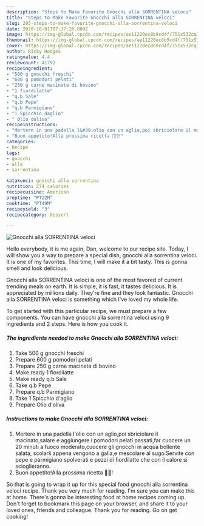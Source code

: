 ```yaml
---
description: "Steps to Make Favorite Gnocchi alla SORRENTINA veloci"
title: "Steps to Make Favorite Gnocchi alla SORRENTINA veloci"
slug: 295-steps-to-make-favorite-gnocchi-alla-sorrentina-veloci
date: 2020-10-01T07:37:26.880Z
image: https://img-global.cpcdn.com/recipes/ae11220ec8b9cd4f/751x532cq70/gnocchi-alla-sorrentina-veloci-recipe-main-photo.jpg
thumbnail: https://img-global.cpcdn.com/recipes/ae11220ec8b9cd4f/751x532cq70/gnocchi-alla-sorrentina-veloci-recipe-main-photo.jpg
cover: https://img-global.cpcdn.com/recipes/ae11220ec8b9cd4f/751x532cq70/gnocchi-alla-sorrentina-veloci-recipe-main-photo.jpg
author: Ricky Hodges
ratingvalue: 4.4
reviewcount: 41792
recipeingredient:
- "500 g gnocchi freschi"
- "600 g pomodori pelati"
- "250 g carne macinata di bovino"
- "1 fiordilatte"
- "q.b Sale"
- "q.b Pepe"
- "q.b Parmigiano"
- "1 Spicchio daglio"
- " Olio doliva"
recipeinstructions:
- "Mertere in una padella l&#39;olio con un aglio,poi sbriciolare il macinato,salare e aggiungere i pomodori pelati passati,far cuocere un 20 minuti a fuoco moderato,cuocere gli gnocchi in acqua bollente salata, scolarli appena vengono a galla,e mescolare al sugo.Servite con pepe e parmigiano spolverati e pezzi di fiordilatte che con il calore si scioglieranno."
- "Buon appetito!Alla prossima ricetta 👩‍🍳!"
categories:
- Recipe
tags:
- gnocchi
- alla
- sorrentina

katakunci: gnocchi alla sorrentina 
nutrition: 274 calories
recipecuisine: American
preptime: "PT22M"
cooktime: "PT49M"
recipeyield: "3"
recipecategory: Dessert

---
```



![Gnocchi alla SORRENTINA veloci](https://img-global.cpcdn.com/recipes/ae11220ec8b9cd4f/751x532cq70/gnocchi-alla-sorrentina-veloci-recipe-main-photo.jpg)

Hello everybody, it is me again, Dan, welcome to our recipe site. Today, I will show you a way to prepare a special dish, gnocchi alla sorrentina veloci. It is one of my favorites. This time, I will make it a bit tasty. This is gonna smell and look delicious.



Gnocchi alla SORRENTINA veloci is one of the most favored of current trending meals on earth. It is simple, it is fast, it tastes delicious. It is appreciated by millions daily. They're fine and they look fantastic. Gnocchi alla SORRENTINA veloci is something which I've loved my whole life.


To get started with this particular recipe, we must prepare a few components. You can have gnocchi alla sorrentina veloci using 9 ingredients and 2 steps. Here is how you cook it.

<!--inarticleads1-->

##### The ingredients needed to make Gnocchi alla SORRENTINA veloci:

1. Take 500 g gnocchi freschi
1. Prepare 600 g pomodori pelati
1. Prepare 250 g carne macinata di bovino
1. Make ready 1 fiordilatte
1. Make ready q.b Sale
1. Take q.b Pepe
1. Prepare q.b Parmigiano
1. Take 1 Spicchio d&#39;aglio
1. Prepare  Olio d&#39;oliva




<!--inarticleads2-->

##### Instructions to make Gnocchi alla SORRENTINA veloci:

1. Mertere in una padella l&#39;olio con un aglio,poi sbriciolare il macinato,salare e aggiungere i pomodori pelati passati,far cuocere un 20 minuti a fuoco moderato,cuocere gli gnocchi in acqua bollente salata, scolarli appena vengono a galla,e mescolare al sugo.Servite con pepe e parmigiano spolverati e pezzi di fiordilatte che con il calore si scioglieranno.
1. Buon appetito!Alla prossima ricetta 👩‍🍳!




So that is going to wrap it up for this special food gnocchi alla sorrentina veloci recipe. Thank you very much for reading. I'm sure you can make this at home. There's gonna be interesting food at home recipes coming up. Don't forget to bookmark this page on your browser, and share it to your loved ones, friends and colleague. Thank you for reading. Go on get cooking!

